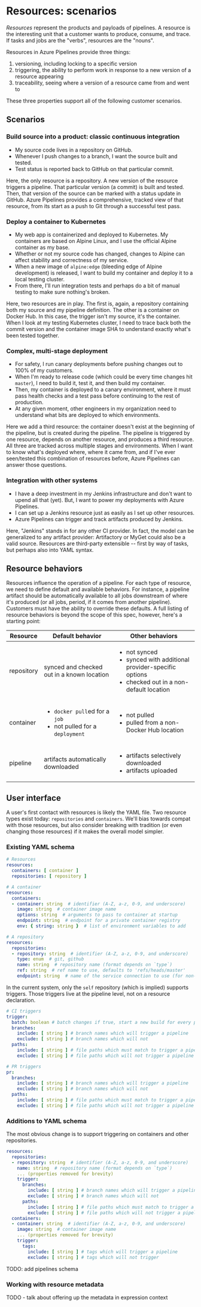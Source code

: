 # Resources: scenarios

*Resources* represent the products and payloads of pipelines.
A resource is the interesting unit that a customer wants to produce, consume, and trace.
If tasks and jobs are the "verbs", resources are the "nouns".

Resources in Azure Pipelines provide three things:
1. versioning, including locking to a specific version
2. triggering, the ability to perform work in response to a new version of a resource appearing
3. traceability, seeing where a version of a resource came from and went to

These three properties support all of the following customer scenarios.

## Scenarios

### Build source into a product: classic continuous integration
- My source code lives in a repository on GitHub.
- Whenever I push changes to a branch, I want the source built and tested.
- Test status is reported back to GitHub on that particular commit.

Here, the only resource is a repository.
A new version of the resource triggers a pipeline.
That particular version (a commit) is built and tested.
Then, that version of the source can be marked with a status update in GitHub.
Azure Pipelines provides a comprehensive, tracked view of that resource, from its start as a push to Git through a successful test pass.

### Deploy a container to Kubernetes
- My web app is containerized and deployed to Kubernetes. My containers are based on Alpine Linux, and I use the official Alpine container as my base.
- Whether or not my source code has changed, changes to Alpine can affect stability and correctness of my service.
- When a new image of `alpine:edge` (bleeding edge of Alpine development) is released, I want to build my container and deploy it to a local testing cluster.
- From there, I'll run integration tests and perhaps do a bit of manual testing to make sure nothing's broken.

Here, two resources are in play.
The first is, again, a repository containing both my source and my pipeline definition.
The other is a container on Docker Hub.
In this case, the trigger isn't my source, it's the container.
When I look at my testing Kubernetes cluster, I need to trace back both the commit version and the container image SHA to understand exactly what's been tested together.

### Complex, multi-stage deployment
- For safety, I run canary deployments before pushing changes out to 100% of my customers.
- When I'm ready to release code (which could be every time changes hit `master`), I need to build it, test it, and then build my container.
- Then, my container is deployed to a canary environment, where it must pass health checks and a test pass before continuing to the rest of production.
- At any given moment, other engineers in my organization need to understand what bits are deployed to which environments.

Here we add a third resource: the container doesn't exist at the beginning of the pipeline, but is created during the pipeline.
The pipeline is triggered by one resource, depends on another resource, and produces a third resource.
All three are tracked across multiple stages and environments.
When I want to know what's deployed where, where it came from, and if I've ever seen/tested this combination of resources before, Azure Pipelines can answer those questions.

### Integration with other systems
- I have a deep investment in my Jenkins infrastructure and don't want to upend all that (yet). But, I want to power my deployments with Azure Pipelines.
- I can set up a Jenkins resource just as easily as I set up other resources.
- Azure Pipelines can trigger and track artifacts produced by Jenkins.

Here, "Jenkins" stands in for any other CI provider.
In fact, the model can be generalized to any artifact provider: Artifactory or MyGet could also be a valid source.
Resources are third-party extensible -- first by way of tasks, but perhaps also into YAML syntax.

## Resource behaviors

Resources influence the operation of a pipeline.
For each type of resource, we need to define default and available behaviors.
For instance, a pipeline artifact should be automatically available to all jobs downstream of where it's produced (or all jobs, period, if it comes from another pipeline).
Customers must have the ability to override these defaults.
A full listing of resource behaviors is beyond the scope of this spec, however, here's a starting point:

Resource | Default behavior | Other behaviors
---------|------------------|----------------
repository | synced and checked out in a known location | <ul><li>not synced <li>synced with additional provider-specific options <li>checked out in a non-default location</ul>
container | <ul><li>`docker pull`ed for a `job` <li>not pulled for a `deployment`</ul> | <ul><li>not pulled <li>pulled from a non-Docker Hub location</ul>
pipeline | artifacts automatically downloaded | <ul><li>artifacts selectively downloaded <li>artifacts uploaded</ul>

## User interface

A user's first contact with resources is likely the YAML file.
Two resource types exist today: `repositories` and `containers`.
We'll bias towards compat with those resources, but also consider breaking with tradition (or even changing those resources) if it makes the overall model simpler.

### Existing YAML schema
```yaml
# Resources
resources:
  containers: [ container ]
  repositories: [ repository ]

# A container
resources:
  containers:
  - container: string  # identifier (A-Z, a-z, 0-9, and underscore)
    image: string  # container image name
    options: string  # arguments to pass to container at startup
    endpoint: string  # endpoint for a private container registry
    env: { string: string }  # list of environment variables to add

# A repository
resources:
  repositories:
  - repository: string  # identifier (A-Z, a-z, 0-9, and underscore)
    type: enum  # git, github
    name: string  # repository name (format depends on `type`)
    ref: string  # ref name to use, defaults to 'refs/heads/master'
    endpoint: string  # name of the service connection to use (for non-Azure Repos types)
```

In the current system, only the `self` repository (which is implied) supports triggers.
Those triggers live at the pipeline level, not on a resource declaration.
```yaml
# CI triggers
trigger:
  batch: boolean # batch changes if true, start a new build for every push if false
  branches:
    include: [ string ] # branch names which will trigger a pipeline
    exclude: [ string ] # branch names which will not
  paths:
    include: [ string ] # file paths which must match to trigger a pipeline
    exclude: [ string ] # file paths which will not trigger a pipeline

# PR triggers
pr:
  branches:
    include: [ string ] # branch names which will trigger a pipeline
    exclude: [ string ] # branch names which will not
  paths:
    include: [ string ] # file paths which must match to trigger a pipeline
    exclude: [ string ] # file paths which will not trigger a pipeline
```

### Additions to YAML schema

The most obvious change is to support triggering on containers and other repositories.
```yaml
resources:
  repositories:
  - repository: string  # identifier (A-Z, a-z, 0-9, and underscore)
    name: string  # repository name (format depends on `type`)
    ... (properties removed for brevity)
    trigger:
      branches:
        include: [ string ] # branch names which will trigger a pipeline
        exclude: [ string ] # branch names which will not
      paths:
        include: [ string ] # file paths which must match to trigger a pipeline
        exclude: [ string ] # file paths which will not trigger a pipeline
  containers:
  - container: string  # identifier (A-Z, a-z, 0-9, and underscore)
    image: string  # container image name
    ... (properties removed for brevity)
    trigger:
      tags:
        include: [ string ] # tags which will trigger a pipeline
        exclude: [ string ] # tags which will not trigger
```

TODO: add pipelines schema

### Working with resource metadata

TODO - talk about offering up the metadata in expression context
